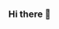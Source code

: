 ### Hi there 👋

<!--
[![prodigy99's github stats](https://github-readme-stats.vercel.app/api?username=prodigy99)](https://github.com/anuraghazra/github-readme-stats)
-->

<!--
**prodigy99/prodigy99** is a ✨ _special_ ✨ repository because its `README.md` (this file) appears on your GitHub profile.

Here are some ideas to get you started:

- 🔭 I’m currently working on ...
- 🌱 I’m currently learning ...
- 👯 I’m looking to collaborate on ...
- 🤔 I’m looking for help with ...
- 💬 Ask me about ...
- 📫 How to reach me: ...
- 😄 Pronouns: ...
- ⚡ Fun fact: ...
-->

